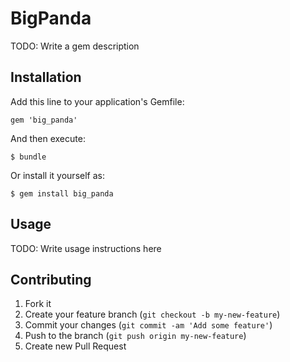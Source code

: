 # BigPanda

TODO: Write a gem description

## Installation

Add this line to your application's Gemfile:

    gem 'big_panda'

And then execute:

    $ bundle

Or install it yourself as:

    $ gem install big_panda

## Usage

TODO: Write usage instructions here

## Contributing

1. Fork it
2. Create your feature branch (`git checkout -b my-new-feature`)
3. Commit your changes (`git commit -am 'Add some feature'`)
4. Push to the branch (`git push origin my-new-feature`)
5. Create new Pull Request
